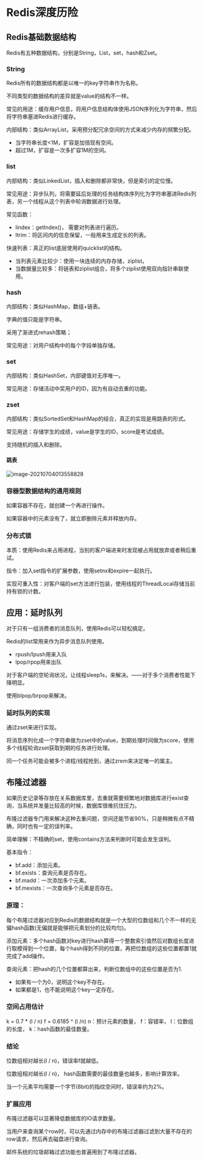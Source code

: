 # Redis深度历险

## Redis基础数据结构

Redis有五种数据结构，分别是String，List，set，hash和Zset。

### String

Redis所有的数据结构都是以唯一的key字符串作为名称。

不同类型的数据结构的差异就是value的结构不一样。

常见的用途：缓存用户信息，将用户信息结构体使用JSON序列化为字符串，然后将字符串塞进Redis进行缓存。

内部结构：类似ArrayList，采用预分配冗余空间的方式来减少内存的频繁分配。

- 当字符串长度<1M，扩容是加倍现有空间。
- 超过1M，扩容是一次多扩容1M的空间。

### list

内部结构：类似LinkedList，插入和删除都非常快，但是索引的定位慢。

常见用途：异步队列，将需要延后处理的任务结构体序列化为字符串塞进Redis列表，另一个线程从这个列表中轮询数据进行处理。

常见函数：

- lindex：getIndex()， 需要对列表进行遍历。
- ltrim：将区间内的信息保留，一般用来生成定长的列表。

快速列表：真正的list底层使用的quicklist的结构。

- 当列表元素比较少：使用一块连续的内存存储，ziplist。
- 当数据量比较多：将链表和ziplist组合，将多个ziplist使用双向指针串联使用。

### hash

内部结构：类似HashMap，数组+链表。

字典的值只能是字符串。

采用了渐进式rehash策略；

常见用途：对用户结构中的每个字段单独存储。

### set

内部结构：类似HashSet，内部键值对无序唯一。

常见用途：存储活动中奖用户的ID，因为有自动去重的功能。

### zset

内部结构：类似SortedSet和HashMap的结合，真正的实现是用跳表的形式。

常见用途：存储学生的成绩，value是学生的ID，score是考试成绩。

支持随机的插入和删除。

#### 跳表

![image-20210704013558828](E:\我爱学习\电子书\image-20210704013558828.png)

### 容器型数据结构的通用规则

如果容器不存在，就创建一个再进行操作。

如果容器中的元素没有了，就立即删除元素并释放内存。

### 分布式锁

本质：使用Redis来占用进程，当别的客户端进来时发现被占用就放弃或者稍后重试。

指令：加入set指令的扩展参数，使用setnx和expire一起执行。

实现可重入性：对客户端的set方法进行包装，使用线程的ThreadLocal存储当前持有锁的计数。

## 应用：延时队列

对于只有一组消费者的消息队列，使用Redis可以轻松搞定。

Redis的list常用来作为异步消息队列使用。

- rpush/lpush用来入队
- lpop/rpop用来出队

对于客户端的空轮询状况，让线程sleep1s，来解决。——对于多个消费者性能下降明显。

使用blpop/brpop来解决。

### 延时队列的实现

通过zset来进行实现。

将消息序列化成一个字符串做为zset中的value，到期处理时间做为score，使用多个线程轮询zset获取到期的任务进行处理。

同一个任务可能会被多个进程/线程抢到，通过zrem来决定唯一的属主。


## 布隆过滤器

如果历史记录等存放在关系数据库里，去重就需要频繁地对数据库进行exist查询，当系统并发量比较高的时候，数据库很难抗住压力。

布隆过滤器专门用来解决这种去重问题，空间还能节省90%，只是稍微有点不精确，同时也有一定的误判率。

简单理解：不精确的set，使用contains方法来判断时可能会发生误判。

基本指令：
- bf.add：添加元素。
- bf.exists：查询元素是否存在。
- bf.madd：一次添加多个元素。
- bf.mexists：一次查询多个元素是否存在。

### 原理：

每个布隆过滤器对应到Redis的数据结构就是一个大型的位数组和几个不一样的无偏hash函数(无偏就是能够把元素划分的比较均匀)。

添加元素：多个hash函数对key进行hash算得一个整数索引值然后对数组长度进行取模得到一个位置，每个hash得到不同的位置，再把位数组的这些位置都置1就完成了add操作。

查询元素：把hash的几个位置都算出来，判断位数组中的这些位置是否为1.
- 如果有一个为0，说明这个key不存在。
- 如果都是1，也不能说明这个key一定存在。

### 空间占用估计
k = 0.7 * (l / n)
f = 0.6185 ^ (l /n)
n：预计元素的数量， f：容错率， l：位数组的长度， k：hash函数的最佳数量。

### 结论

位数组相对越长(l / n)，错误率f就越低。

位数组相对越长(l / n)， hash函数需要的最佳数量也越多，影响计算效率。

当一个元素平均需要一个字节(8bit)的指纹空间时，错误率约为2%。

### 扩展应用

布隆过滤器可以显著降低数据库的IO请求数量。

当用户来查询某个row时，可以先通过内存中的布隆过滤器过滤到大量不存在的row请求，然后再去磁盘进行查询。

邮件系统的垃圾邮箱过滤功能也普遍用到了布隆过滤器。


